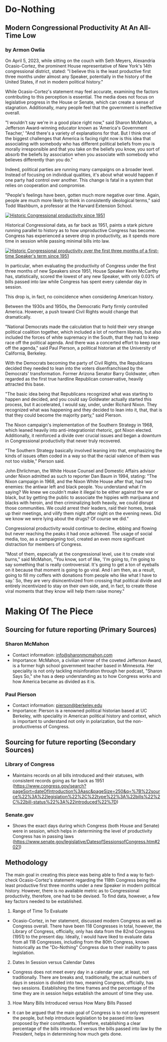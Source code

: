 # Do-Nothing
## Modern Congressional Productivity At An All-Time Low
### by Armon Owlia

On April 5, 2023, while sitting on the couch with Seth Meyers, Alexandria Ocasio-Cortez, the prominent House representative of New York's 14th congressional district, stated: "I believe this is the least productive first three months under almost any Speaker, potentially in the history of the United States, if not in modern political history."

While Ocasio-Cortez's statement may feel accurate, examining the factors contributing to this perception is essential. The media does not focus on legislative progress in the House or Senate, which can create a sense of stagnation. Additionally, many people feel that the government is ineffective overall.

"I wouldn't say we're in a good place right now," said Sharon McMahon, a Jefferson Award-winning educator known as 'America's Government Teacher,' "And there's a variety of explanations for that. But I think one of the biggest challenges that America is facing right now is this idea that associating with somebody who has different political beliefs from you is morally irresponsible and that you take on the beliefs you know, you sort of absorb the beliefs by association when you associate with somebody who believes differently than you do."

Indeed, political parties are running many campaigns on a broader level. Instead of focusing on individual qualities, it's about what would happen if one party had control over another. This change is fatal in a system that relies on cooperation and compromise.

"People's feelings have been, gotten much more negative over time. Again, people are much more likely to think in consistently ideological terms," said Todd Washburn, a professor at the Harvard Extension School.

[![Historic Congressional productivity since 1951](https://user-images.githubusercontent.com/103232840/235519242-e49a5cfa-c23b-4545-bd6c-acd60d9a1baf.png)](https://datawrapper.dwcdn.net/UV0Bv/4/)

Historical Congressional data, as far back as 1951, paints a stark picture running parallel to history as to how unproductive Congress has become. Congress has experienced a severe drop in productivity, as it spends more time in session while passing minimal bills into law. 

[![Historic Congressional productivity over the first three months of a first-time Speaker's term since 1951](https://user-images.githubusercontent.com/103232840/235519446-db31e5b9-22d1-4250-a497-c60109f205ec.png)](https://datawrapper.dwcdn.net/QL1Ik/2/)

In particular, when evaluating the productivity of Congress under the first three months of new Speakers since 1951, House Speaker Kevin McCarthy has, statistically, scored the lowest of any new Speaker, with only 0.03% of bills passed into law while Congress has spent every calendar day in session. 

This drop is, in fact, no coincidence when considering American history. 

Between the 1930s and 1950s, the Democratic Party firmly controlled America. However, a push toward Civil Rights would change that dramatically.

"National Democrats made the calculation that to hold their very strange political coalition together, which included a lot of northern liberals, but also included the forces of white supremacy in the South, that they had to keep race off the political agenda. And there was a concerted effort to keep race off the agenda," said Paul Pierson, a political historian at the University of California, Berkeley.

With the Democrats becoming the party of Civil Rights, the Republicans decided they needed to lean into the voters disenfranchised by the Democrats' transformation. Former Arizona Senator Barry Goldwater, often regarded as the first true hardline Republican conservative, heavily attracted this base.

"The basic idea being that Republicans recognized what was starting to happen and decided, and you could say Goldwater actually started this process, but it accelerated, I would say, under, under Richard Nixon. They recognized what was happening and they decided to lean into it, that, that is that they could become the majority party," said Pierson.

The Nixon campaign's implementation of the Southern Strategy in 1968, which leaned heavily into anti-integrationist rhetoric, got Nixon elected. Additionally, it reinforced a divide over crucial issues and began a downturn in Congressional productivity that never truly recovered.

"The Southern Strategy basically involved leaning into that, emphasizing the kinds of issues often coded in a way so that the racial valence of them was not too visible," Pierson said.

John Ehrlichman, the White House Counsel and Domestic Affairs advisor under Nixon admitted as such to reporter Dan Baum in 1994, stating: "The Nixon campaign in 1968, and the Nixon White House after that, had two enemies: the antiwar left and black people. You understand what I'm saying? We knew we couldn't make it illegal to be either against the war or black, but by getting the public to associate the hippies with marijuana and blacks with heroin, and then criminalizing both heavily, we could disrupt those communities. We could arrest their leaders, raid their homes, break up their meetings, and vilify them night after night on the evening news. Did we know we were lying about the drugs? Of course we did."

Congressional productivity would continue to decline, ebbing and flowing but never reaching the peaks it had once achieved. The usage of social media, too, as a campaigning tool, created an even more significant distraction for members of Congress.

"Most of them, especially at the congressional level, use it to create viral burns," said McMahon, "You know, sort of like, 'I'm going to, I'm going to say something that is really controversial. It's going to get a ton of eyeballs on it because that moment is going to go viral. And I am then, as a result, going to fill my coffers with donations from people who like what I have to say.' So, they are very disincentivized from crossing that political divide and entirely incentivized to stay on their own side, and, in fact, to create those viral moments that they know will help them raise money."

# Making Of The Piece
## Sourcing for future reporting (Primary Sources)
### Sharon McMahon
* Contact information: info@sharonmcmahon.com
* Importance: McMahon, a civilian winner of the coveted Jefferson Award, is a former high school government teacher based in Minnesota. Her speciality is not only tackling misinforation through her podcast, "Sharon Says So," she has a deep understanding as to how Congress works and how America became as divided as it is.
### Paul Pierson
* Contact information: pierson@berkeley.edu
* Importance: Pierson is a renowned political historian based at UC Berkeley, with speciality in American political history and context, which is important to understand not only in polarization, but the non-productivenss of Congress.

## Sourcing for future reporting (Secondary Sources)
### Library of Congress
* Maintains records on all bills introduced and their statuses, with consistent records going as far back as 1951 (https://www.congress.gov/search?pageSort=dateOfIntroduction%3Aasc&pageSize=250&q=%7B%22source%22%3A%22legislation%22%2C%22type%22%3A%22bills%22%2C%22bill-status%22%3A%22introduced%22%7D)
### Senate.gov
* Shows the exact days during which Congress (both House and Senate) were in session, which helps in determining the level of productivity Congress has in passing laws (https://www.senate.gov/legislative/DatesofSessionsofCongress.htm#2021)

## Methodology
The main goal in creating this piece was being able to find a way to fact-check Ocasio-Cortez's statement regarding the 118th Congress being the least productive first three months under a new Speaker in modern political history. However, there is no available metric as to Congressional productivity, therefore, one had to be devised. To find data, however, a few key factors needed to be established.
1. Range of Time To Evaluate
  * Ocasio-Cortez, in her statement, discussed modern Congress as well as Congress overall. There have been 118 Congresses in total, however, the Library of Congress, officially, only has data from the 82nd Congress (1951) to the present day. Ideally, I would have liked to evaluate data from all 118 Congresses, including from the 80th Congress, known historically as the "Do-Nothing" Congress due to their inability to pass legislation.
2. Dates In Session versus Calendar Dates
  * Congress does not meet every day in a calendar year, at least, not traditionally. There are breaks and, traditionally, the actual numbers of days in session is divided into two, meaning Congress, officially, has two sessions. Establishing the time frames and the percentage of the time they are in session helps establish the amount of time they use.
3. How Many Bills Introduced versus How Many Bills Passed
  * It can be argued that the main goal of Congress is to not only represent the people, but help introduce legislation to be passed into laws proposed by their constituents. Therefore, establishing a clear percentage of the bills introduced versus the bills passed into law by the President, helps in determining how much gets done.
